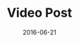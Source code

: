---
layout: post
title: "Video Post"
date:   2016-06-21
desc: "This is a sample post"
categories: [Videos]
---